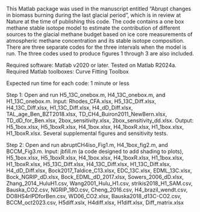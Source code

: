 This Matlab package was used in the manuscript entitled “Abrupt changes in biomass burning during the last glacial period”, 
which is in review at Nature at the time of publishing this code. The code contains a one box methane stable isotope model 
to estimate the contribution of different sources to the glacial methane budget based on ice core measurements of atmospheric 
methane concentration and its stable isotope composition. There are three separate codes for the three intervals when the
model is run. The three codes used to produce figures 1 through 3 are also included. 

Required software: Matlab v2020 or later. Tested on Matlab R2024a. Required Matlab toolboxes: Curve Fitting Toolbox

Expected run time for each code: 1 minute or less

Step 1: Open and run H5_13C_onebox.m, H4_13C_onebox.m, and H1_13C_onebox.m.
	Input: Rhodes_CFA.xlsx, H5_13C_Diff.xlsx, H4_13C_Diff.xlsx, H1_13C_Diff.xlsx, H4_dD_Diff.xlsx, TAL_age_Ben_BZT2018.xlsx, 
  TD_CH4_Buiron2011_NewBern.xlsx, TD_dD_for_Ben.xlsx, 2box_sensitivity.xlsx, 2box_sensitivity_dd.xlsx.
	Output: H5_1box.xlsx, H5_1boxR.xlsx, H4_1box.xlsx, H4_1boxR.xlsx, H1_1box.xlsx, H1_1boxR.xlsx. Several supplemental figures and sensitivity tests. 

Step 2: Open and run abruptCH4iso_Fig1.m, H4_1box_fig2.m, and BCCM_Fig3.m. 
	Input: jbfill.m (a code designed to add shading to plots), H5_1box.xlsx, H5_1boxR.xlsx, H4_1box.xlsx, H4_1boxR.xlsx, 
  H1_1box.xlsx, H1_1boxR.xlsx, H5_13C_Diff.xlsx, H4_13C_Diff.xlsx, H1_13C_Diff.xlsx, H4_dD_Diff.xlsx, Bock2017_Taldice_C13.xlsx,
  EDC_13C.xlsx, EDML_13C.xlsx, Bock_NGRIP_dD.xlsx, Bock_EDML_dD_2017.xlsx, Sowers_2006_dD.xlsx, Zhang_2014_HuluH1.csv,
  Wang2001_Hulu_H1.csv, strikis2018_H1_SAM.csv, Bauska_CO2.csv, NGRIP_18O.csv, Cheng_2016.csv, H4_brazil_wendt.csv,
  DO8HS4rIPDforBen.csv, WD06_CO2.xlsx, Bauska2018_d13C-CO2.csv, BCCM_oct2023.csv, H5diff.xslx, H4diff.xlsx, H1diff.xlsx,
  Diff_matrix.xlsx
